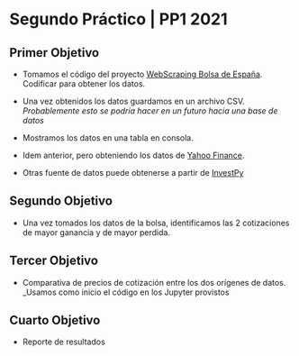 # Segundo Práctico | PP1 2021

## Primer Objetivo

- Tomamos el código del proyecto [WebScraping Bolsa de España](https://www.bolsamadrid.es/esp/aspx/Mercados/Precios.aspx?indice=ESI100000000). Codificar para obtener los datos.
- Una vez obtenidos los datos guardamos en un archivo CSV. _Probablemente esto se podría hacer en un futuro hacia una base de datos_
- Mostramos los datos en una tabla en consola.
- Idem anterior, pero obteniendo los datos de [Yahoo Finance](https://es.finance.yahoo.com/quote/TEF?p=TEF&.tsrc=fin-srch).
  
- Otras fuente de datos puede obtenerse a partir de [InvestPy](https://pypi.org/project/investpy/)

## Segundo Objetivo

- Una vez tomados los datos de la bolsa, identificamos las 2 cotizaciones de mayor ganancia y de mayor perdida.
  
## Tercer Objetivo

- Comparativa de precios de cotización entre los dos orígenes de datos. _Usamos como inicio el código en los Jupyter provistos

## Cuarto Objetivo

- Reporte de resultados